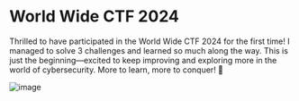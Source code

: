 # World Wide CTF 2024

Thrilled to have participated in the World Wide CTF 2024 for the first time! I managed to solve 3 challenges and learned so much along the way. This is just the beginning—excited to keep improving and exploring more in the world of cybersecurity. More to learn, more to conquer! 🚀

![image](https://github.com/user-attachments/assets/72514320-d20e-49d2-8ffa-a004e3eacc3d)
